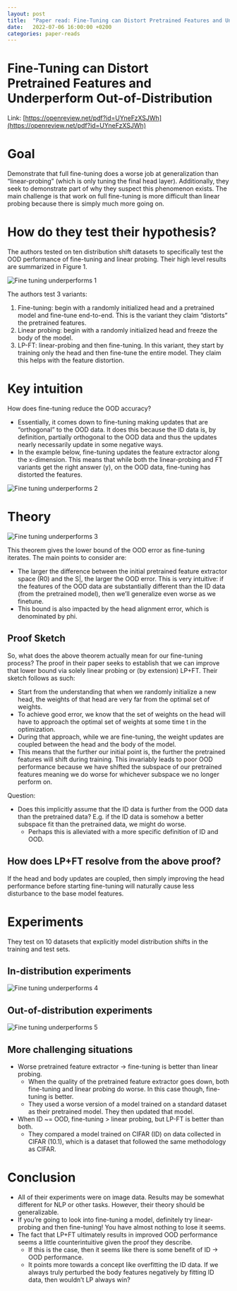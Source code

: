 ```yaml
---
layout: post
title:  "Paper read: Fine-Tuning can Distort Pretrained Features and Underperform Out-of-Distribution"
date:   2022-07-06 16:00:00 +0200
categories: paper-reads
---
```


# Fine-Tuning can Distort Pretrained Features and Underperform Out-of-Distribution
Link: [https://openreview.net/pdf?id=UYneFzXSJWh](https://openreview.net/pdf?id=UYneFzXSJWh)

# Goal

Demonstrate that full fine-tuning does a worse job at generalization than “linear-probing” (which is only tuning the final head layer). Additionally, they seek to demonstrate part of why they suspect this phenomenon exists. The main challenge is that work on full fine-tuning is more difficult than linear probing because there is simply much more going on.

# How do they test their hypothesis?

The authors tested on ten distribution shift datasets to specifically test the OOD performance of fine-tuning and linear probing. Their high level results are summarized in Figure 1.

![Fine tuning underperforms 1]({{site.url}}/assets/images/ft-up/image-1.png)


The authors test 3 variants:

1.  Fine-tuning: begin with a randomly initialized head and a pretrained model and fine-tune end-to-end. This is the variant they claim “distorts” the pretrained features.    
2.  Linear probing: begin with a randomly initialized head and freeze the body of the model.
3.  LP-FT: linear-probing and then fine-tuning. In this variant, they start by training only the head and then fine-tune the entire model. They claim this helps with the feature distortion.

# Key intuition
How does fine-tuning reduce the OOD accuracy?
- Essentially, it comes down to fine-tuning making updates that are “orthogonal” to the OOD data. It does this because the ID data is, by definition, partially orthogonal to the OOD data and thus the updates nearly necessarily update in some negative ways.
- In the example below, fine-tuning updates the feature extractor along the x-dimension. This means that while both the linear-probing and FT variants get the right answer (y), on the OOD data, fine-tuning has distorted the features.

![Fine tuning underperforms 2]({{site.url}}/assets/images/ft-up/image-2.png)

# Theory

![Fine tuning underperforms 3]({{site.url}}/assets/images/ft-up/image-3.png)

This theorem gives the lower bound of the OOD error as fine-tuning iterates. The main points to consider are:
-   The larger the difference between the initial pretrained feature extractor space (R0) and the S|, the larger the OOD error. This is very intuitive: if the features of the OOD data are substantially different than the ID data (from the pretrained model), then we’ll generalize even worse as we finetune.    
-   This bound is also impacted by the head alignment error, which is denominated by phi.

## Proof Sketch

So, what does the above theorem actually mean for our fine-tuning process? The proof in their paper seeks to establish that we can improve that lower bound via solely linear probing or (by extension) LP+FT. Their sketch follows as such:
- Start from the understanding that when we randomly initialize a new head, the weights of that head are very far from the optimal set of weights.
- To achieve good error, we know that the set of weights on the head will have to approach the optimal set of weights at some time t in the optimization.
- During that approach, while we are fine-tuning, the weight updates are coupled between the head and the body of the model.
- This means that the further our initial point is, the further the pretrained features will shift during training. This invariably leads to poor OOD performance because we have shifted the subspace of our pretrained features meaning we do worse for whichever subspace we no longer perform on.

Question:
- Does this implicitly assume that the ID data is further from the OOD data than the pretrained data? E.g. if the ID data is somehow a better subspace fit than the pretrained data, we might do worse.
	- Perhaps this is alleviated with a more specific definition of ID and OOD.

## How does LP+FT resolve from the above proof?
If the head and body updates are coupled, then simply improving the head performance before starting fine-tuning will naturally cause less disturbance to the base model features.

# Experiments
They test on 10 datasets that explicitly model distribution shifts in the training and test sets.
## In-distribution experiments

![Fine tuning underperforms 4]({{site.url}}/assets/images/ft-up/image-4.png)

## Out-of-distribution experiments

![Fine tuning underperforms 5]({{site.url}}/assets/images/ft-up/image-5.png)

## More challenging situations
- Worse pretrained feature extractor -> fine-tuning is better than linear probing.
	- When the quality of the pretrained feature extractor goes down, both fine-tuning and linear probing do worse. In this case though, fine-tuning is better.
	- They used a worse version of a model trained on a standard dataset as their pretrained model. They then updated that model.
- When ID ~= OOD, fine-tuning > linear probing, but LP-FT is better than both.
	- They compared a model trained on CIFAR (ID) on data collected in CIFAR (10.1), which is a dataset that followed the same methodology as CIFAR.

# Conclusion

- All of their experiments were on image data. Results may be somewhat different for NLP or other tasks. However, their theory should be generalizable.
- If you’re going to look into fine-tuning a model, definitely try linear-probing and then fine-tuning! You have almost nothing to lose it seems.
- The fact that LP+FT ultimately results in improved OOD performance seems a little counterintuitive given the proof they describe.
	- If this is the case, then it seems like there is some benefit of ID -> OOD performance.
	- It points more towards a concept like overfitting the ID data. If we always truly perturbed the body features negatively by fitting ID data, then wouldn’t LP always win?
